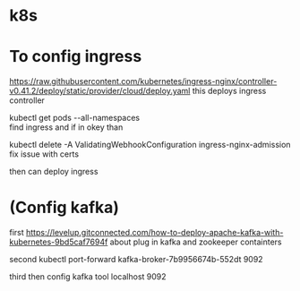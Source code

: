 # k8s

# To config ingress

https://raw.githubusercontent.com/kubernetes/ingress-nginx/controller-v0.41.2/deploy/static/provider/cloud/deploy.yaml
this deploys ingress controller

kubectl get pods --all-namespaces  
find ingress and if in okey than

kubectl delete -A ValidatingWebhookConfiguration ingress-nginx-admission
fix issue with certs

then can deploy ingress

 # (Config kafka)
first
https://levelup.gitconnected.com/how-to-deploy-apache-kafka-with-kubernetes-9bd5caf7694f
about plug in kafka and zookeeper containters

second
kubectl port-forward kafka-broker-7b9956674b-552dt 9092

third
then config kafka tool
localhost 9092



